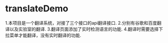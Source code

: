 # translateDemo
1.本项目是一个翻译系统，对接了三个接口的api翻译接口.
2.分别有谷歌和百度翻译以及实验室的翻译.
3.翻译页面添加了实时检测语言的功能.
4.翻译时需要选择下拉菜单才能翻译，没有实时翻译的功能.
